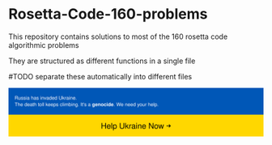 # Rosetta-Code-160-problems

This repository contains solutions to most of the 160 rosetta code algorithmic problems

They are structured as different functions in a single file

#TODO separate these automatically into different files

[![Stand With Ukraine](https://raw.githubusercontent.com/vshymanskyy/StandWithUkraine/main/banner2-direct.svg)](https://stand-with-ukraine.pp.ua)
